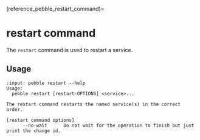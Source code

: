 (reference_pebble_restart_command)=
# restart command

The `restart` command is used to restart a service.

## Usage

<!-- START AUTOMATED OUTPUT -->
```{terminal}
:input: pebble restart --help
Usage:
  pebble restart [restart-OPTIONS] <service>...

The restart command restarts the named service(s) in the correct order.

[restart command options]
      --no-wait      Do not wait for the operation to finish but just print the change id.
```
<!-- END AUTOMATED OUTPUT -->
